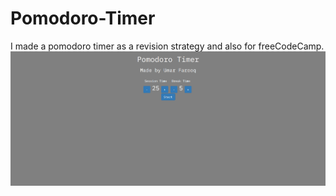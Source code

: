 # Pomodoro-Timer
I made a pomodoro timer as a revision strategy and also for freeCodeCamp.
![Image alt text](https://github.com/The-IT-Geek/Pomodoro-Timer/blob/master/Screenshot.png?raw=true "Main Screen")

